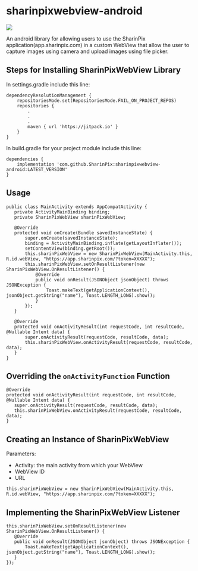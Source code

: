 # sharinpixwebview-android

[![](https://jitpack.io/v/SharinPix/sharinpixwebview-android.svg)](https://jitpack.io/#SharinPix/sharinpixwebview-android)

An android library for allowing users to use the SharinPix application(app.sharinpix.com) in a custom WebView that allow the user to capture images using camera and upload images using file picker.

## Steps for Installing SharinPixWebView Library

In settings.gradle include this line:
```
dependencyResolutionManagement {
    repositoriesMode.set(RepositoriesMode.FAIL_ON_PROJECT_REPOS)
    repositories {
        .
        .
        .
        maven { url 'https://jitpack.io' }
    }
}
```

In build.gradle for your project module include this line:
```
dependencies {
    implementation 'com.github.SharinPix:sharinpixwebview-android:LATEST_VERSION'
}
```

## Usage

```
public class MainActivity extends AppCompatActivity {
   private ActivityMainBinding binding;
   private SharinPixWebView sharinPixWebView;

   @Override
   protected void onCreate(Bundle savedInstanceState) {
       super.onCreate(savedInstanceState);
       binding = ActivityMainBinding.inflate(getLayoutInflater());
       setContentView(binding.getRoot());
       this.sharinPixWebView = new SharinPixWebView(MainActivity.this, R.id.webView, "https://app.sharinpix.com/?token=XXXXX");
       this.sharinPixWebView.setOnResultListener(new SharinPixWebView.OnResultListener() {
           @Override
           public void onResult(JSONObject jsonObject) throws JSONException {
               Toast.makeText(getApplicationContext(), jsonObject.getString("name"), Toast.LENGTH_LONG).show();
           }
       });
   }

   @Override
   protected void onActivityResult(int requestCode, int resultCode, @Nullable Intent data) {
       super.onActivityResult(requestCode, resultCode, data);
       this.sharinPixWebView.onActivityResult(requestCode, resultCode, data);
   }
}
```

## Overriding the `onActivityFunction` Function

```
@Override
protected void onActivityResult(int requestCode, int resultCode, @Nullable Intent data) {
   super.onActivityResult(requestCode, resultCode, data);
   this.sharinPixWebView.onActivityResult(requestCode, resultCode, data);
}
```

## Creating an Instance of SharinPixWebView

Parameters:
- Activity: the main activity from which your WebView
- WebView ID
- URL

```
this.sharinPixWebView = new SharinPixWebView(MainActivity.this, R.id.webView, "https://app.sharinpix.com/?token=XXXXX");
```

## Implementing the SharinPixWebView Listener

```
this.sharinPixWebView.setOnResultListener(new SharinPixWebView.OnResultListener() {
   @Override
   public void onResult(JSONObject jsonObject) throws JSONException {
       Toast.makeText(getApplicationContext(), jsonObject.getString("name"), Toast.LENGTH_LONG).show();
   }
});
```

